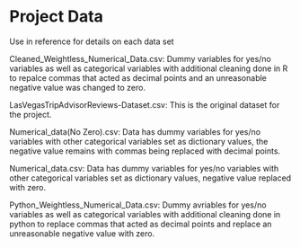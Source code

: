 # Project Data

Use in reference for details on each data set

Cleaned_Weightless_Numerical_Data.csv: Dummy variables for yes/no variables as well as categorical variables with additional cleaning done in R to repalce commas that acted as decimal points and an unreasonable negative value was changed to zero.

LasVegasTripAdvisorReviews-Dataset.csv: This is the original dataset for the project.

Numerical_data(No Zero).csv: Data has dummy variables for yes/no variables with other categorical variables set as dictionary values, the negative value remains with commas being replaced with decimal points.

Numerical_data.csv: Data has dummy variables for yes/no variables with other categorical variables set as dictionary values, negative value replaced with zero.

Python_Weightless_Numerical_Data.csv: Dummy avriables for yes/no variables as well as categorical variables with additional cleaning done in python to replace commas that acted as decimal points and replace an unreasonable negative value with zero.
